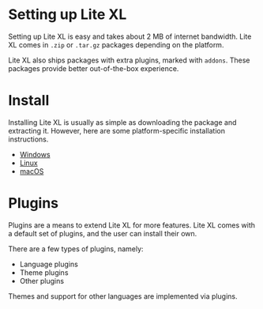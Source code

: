 # Setting up Lite XL

Setting up Lite XL is easy and takes about 2 MB of internet bandwidth.
Lite XL comes in `.zip` or `.tar.gz` packages depending on the platform.

Lite XL also ships packages with extra plugins, marked with `addons`.
These packages provide better out-of-the-box experience.

# Install

Installing Lite XL is usually as simple as downloading the package and extracting it.
However, here are some platform-specific installation instructions.

- [Windows][1]
- [Linux][2]
- [macOS][3]

# Plugins

Plugins are a means to extend Lite XL for more features.
Lite XL comes with a default set of plugins, and the user can install their own.

There are a few types of plugins, namely:

- Language plugins
- Theme plugins
- Other plugins

Themes and support for other languages are implemented via plugins.



[1]: windows.md
[2]: linux.md
[3]: macos.md
